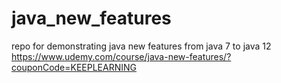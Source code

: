 # java_new_features
repo for demonstrating java new features from java 7 to java  12
https://www.udemy.com/course/java-new-features/?couponCode=KEEPLEARNING
